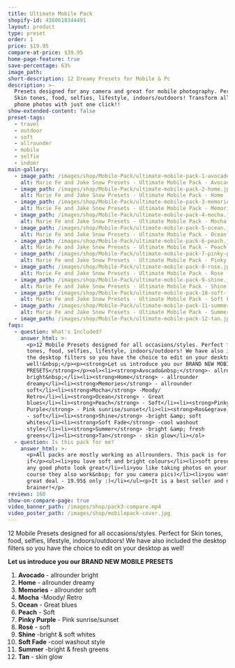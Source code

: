 ```yaml
---
title: Ultimate Mobile Pack
shopify-id: 4360618344491
layout: product
type: preset
order: 1
price: $19.95
compare-at-price: $39.95
home-page-feature: true
save-percentage: 63%
image_path:
short-description: 12 Dreamy Presets for Mobile & Pc
description: >-
  Presets designed for any camera and great for mobile photography. Perfect for
  Skin tones, food, selfies, lifestyle, indoors/outdoors! Transform all your
  phone photos with just one click!!
show-extended-content: false
preset-tags:
  - travel
  - outdoor
  - soft
  - allrounder
  - mobile
  - selfie
  - indoor
main-gallery:
  - image_path: /images/shop/Mobile-Pack/ultimate-mobile-pack-1-avocado.jpg
    alt: Marie Fe and Jake Snow Presets - Ultimate Mobile Pack - Avocado
  - image_path: /images/shop/Mobile-Pack/ultimate-mobile-pack-2-home.jpg
    alt: Marie Fe and Jake Snow Presets - Ultimate Mobile Pack - Home
  - image_path: /images/shop/Mobile-Pack/ultimate-mobile-pack-3-memories.jpg
    alt: Marie Fe and Jake Snow Presets - Ultimate Mobile Pack - Memories
  - image_path: /images/shop/Mobile-Pack/ultimate-mobile-pack-4-mocha.jpg
    alt: Marie Fe and Jake Snow Presets - Ultimate Mobile Pack - Mocha
  - image_path: /images/shop/Mobile-Pack/ultimate-mobile-pack-5-ocean.jpg
    alt: Marie Fe and Jake Snow Presets - Ultimate Mobile Pack - Ocean
  - image_path: /images/shop/Mobile-Pack/ultimate-mobile-pack-6-peach.jpg
    alt: Marie Fe and Jake Snow Presets - Ultimate Mobile Pack - Peach
  - image_path: /images/shop/Mobile-Pack/ultimate-mobile-pack-7-pinky-purple.jpg
    alt: Marie Fe and Jake Snow Presets - Ultimate Mobile Pack - Pinky Purple
  - image_path: /images/shop/Mobile-Pack/ultimate-mobile-pack-8-rose.jpg
    alt: Marie Fe and Jake Snow Presets - Ultimate Mobile Pack - Rose
  - image_path: /images/shop/Mobile-Pack/ultimate-mobile-pack-9-shine.jpg
    alt: Marie Fe and Jake Snow Presets - Ultimate Mobile Pack - Shine
  - image_path: /images/shop/Mobile-Pack/ultimate-mobile-pack-10-soft-fade.jpg
    alt: Marie Fe and Jake Snow Presets - Ultimate Mobile Pack - Soft Fade
  - image_path: /images/shop/Mobile-Pack/ultimate-mobile-pack-11-summer.jpg
    alt: Marie Fe and Jake Snow Presets - Ultimate Mobile Pack - Summer
  - image_path: /images/shop/Mobile-Pack/ultimate-mobile-pack-12-tan.jpg
faqs:
  - question: What's Included?
    answer_html: >-
      <p>12 Mobile Presets designed for all occasions/styles. Perfect for Skin
      tones, food, selfies, lifestyle, indoors/outdoors! We have also included
      the desktop filters so you have the choice to edit on your desktop as
      well!&nbsp;</p><p><strong>Let us introduce you our BRAND NEW MOBILE
      PRESETS</strong></p><ol><li><strong>Avocado&nbsp;</strong>- allrounder
      bright&nbsp;</li><li><strong>Home</strong> - allrounder
      dreamy</li><li><strong>Memories</strong> - allrounder
      soft</li><li><strong>Mocha</strong> -Moody/
      Retro</li><li><strong>Ocean</strong> - Great
      blues</li><li><strong>Peach</strong> - Soft</li><li><strong>Pinky
      Purple</strong> - Pink sunrise/sunset</li><li><strong>Ros&egrave;</strong>
      - soft</li><li><strong>Shine</strong> -bright &amp; soft
      whites</li><li><strong>Soft Fade</strong> -cool washout
      style</li><li><strong>Summer</strong> -bright &amp; fresh
      greens</li><li><strong>Tan</strong> - skin glow</li></ol>
  - question: Is this pack for me?
    answer_html: >-
      <p>All packs are mostly working as allrounders. This pack is for you
      if</p><ul><li>you love soft and bright colours</li><li>soft presets make
      any good photo look great</li><li>you like taking photos on your phone (of
      course they also work&nbsp; for you camera pics)</li><li>you want to get a
      great deal - 19.95$ only :)</li></ul><p>It is a best seller and no
      brainer!</p>
reviews: 168
show-on-compare-page: true
video_banner_path: /images/shop/pack3-compare.mp4
video_poster_path: /images/shop/mobilepack-cover.jpg
---
```


12 Mobile Presets designed for all occasions/styles. Perfect for Skin tones, food, selfies, lifestyle, indoors/outdoors\! We have also included the desktop filters so you have the choice to edit on your desktop as well\!&nbsp;

**Let us introduce you our BRAND NEW MOBILE PRESETS**

1. **Avocado&nbsp;**\- allrounder bright&nbsp;
2. **Home** - allrounder dreamy
3. **Memories** - allrounder soft
4. **Mocha** -Moody/ Retro
5. **Ocean** - Great blues
6. **Peach** - Soft
7. **Pinky Purple** - Pink sunrise/sunset
8. **Ros&egrave;** - soft
9. **Shine** -bright & soft whites
10. **Soft Fade** -cool washout style
11. **Summer** -bright & fresh greens
12. **Tan** - skin glow